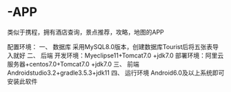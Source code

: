 # -APP
类似于携程，拥有酒店查询，景点推荐，攻略，地图的APP

配置环境：
一、	数据库
      采用MySQL8.0版本，创建数据库Tourist后将五张表导入就好
二、	后端
      开发环境：Myeclipse11+Tomcat7.0 +jdk7.0
      部署环境：阿里云服务器+centos7.0+Tomcat7.0 +jdk7.0
三、	前端
      Androidstudio3.2+gradle3.5.3+jdk11
四、	运行环境
      Android6.0及以上系统即可安装此软件

